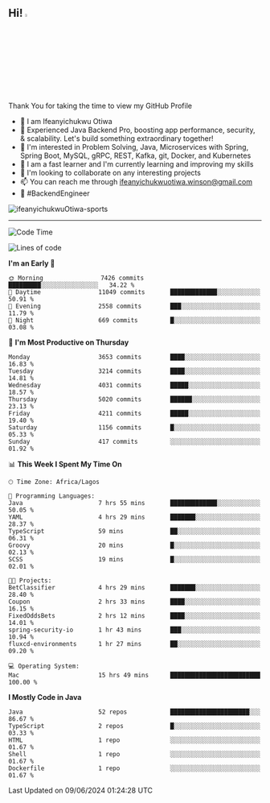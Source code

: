 <!-- BLOG-POST-LIST:START --><!-- BLOG-POST-LIST:END -->

## Hi! <img src="https://media.giphy.com/media/hvRJCLFzcasrR4ia7z/giphy.gif" width="4%"> 

Thank You for taking the time to view my GitHub Profile

- 👋 I am Ifeanyichukwu Otiwa
- 🚀 Experienced Java Backend Pro, boosting app performance, security, & scalability. Let's build something extraordinary together!
- 👀 I'm interested in Problem Solving, Java, Microservices with Spring, Spring Boot, MySQL, gRPC, REST, Kafka, git, Docker, and Kubernetes
- 🌱 I am a fast learner and I'm currently learning and improving my skills
- 💞️ I'm looking to collaborate on any interesting projects
- 📫 You can reach me through ifeanyichukwuotiwa.winson@gmail.com
- 🚀 #BackendEngineer

<p align="left" marginTop="10px"> <img src="https://komarev.com/ghpvc/?username=ifeanyichukwuOtiwa-sports&label=Profile%20views&color=0e75b6&style=for-the-badge" alt="ifeanyichukwuOtiwa-sports" /> </p>

***

<!--START_SECTION:waka-->
![Code Time](http://img.shields.io/badge/Code%20Time-2%2C601%20hrs%2026%20mins-blue)

![Lines of code](https://img.shields.io/badge/From%20Hello%20World%20I%27ve%20Written-5.8%20million%20lines%20of%20code-blue)

**I'm an Early 🐤** 

```text
🌞 Morning                7426 commits        █████████░░░░░░░░░░░░░░░░   34.22 % 
🌆 Daytime                11049 commits       █████████████░░░░░░░░░░░░   50.91 % 
🌃 Evening                2558 commits        ███░░░░░░░░░░░░░░░░░░░░░░   11.79 % 
🌙 Night                  669 commits         █░░░░░░░░░░░░░░░░░░░░░░░░   03.08 % 
```
📅 **I'm Most Productive on Thursday** 

```text
Monday                   3653 commits        ████░░░░░░░░░░░░░░░░░░░░░   16.83 % 
Tuesday                  3214 commits        ████░░░░░░░░░░░░░░░░░░░░░   14.81 % 
Wednesday                4031 commits        █████░░░░░░░░░░░░░░░░░░░░   18.57 % 
Thursday                 5020 commits        ██████░░░░░░░░░░░░░░░░░░░   23.13 % 
Friday                   4211 commits        █████░░░░░░░░░░░░░░░░░░░░   19.40 % 
Saturday                 1156 commits        █░░░░░░░░░░░░░░░░░░░░░░░░   05.33 % 
Sunday                   417 commits         ░░░░░░░░░░░░░░░░░░░░░░░░░   01.92 % 
```


📊 **This Week I Spent My Time On** 

```text
🕑︎ Time Zone: Africa/Lagos

💬 Programming Languages: 
Java                     7 hrs 55 mins       █████████████░░░░░░░░░░░░   50.05 % 
YAML                     4 hrs 29 mins       ███████░░░░░░░░░░░░░░░░░░   28.37 % 
TypeScript               59 mins             ██░░░░░░░░░░░░░░░░░░░░░░░   06.31 % 
Groovy                   20 mins             █░░░░░░░░░░░░░░░░░░░░░░░░   02.13 % 
SCSS                     19 mins             █░░░░░░░░░░░░░░░░░░░░░░░░   02.01 % 

🐱‍💻 Projects: 
BetClassifier            4 hrs 29 mins       ███████░░░░░░░░░░░░░░░░░░   28.40 % 
Coupon                   2 hrs 33 mins       ████░░░░░░░░░░░░░░░░░░░░░   16.15 % 
FixedOddsBets            2 hrs 12 mins       ████░░░░░░░░░░░░░░░░░░░░░   14.01 % 
spring-security-io       1 hr 43 mins        ███░░░░░░░░░░░░░░░░░░░░░░   10.94 % 
fluxcd-environments      1 hr 27 mins        ██░░░░░░░░░░░░░░░░░░░░░░░   09.20 % 

💻 Operating System: 
Mac                      15 hrs 49 mins      █████████████████████████   100.00 % 
```

**I Mostly Code in Java** 

```text
Java                     52 repos            ██████████████████████░░░   86.67 % 
TypeScript               2 repos             █░░░░░░░░░░░░░░░░░░░░░░░░   03.33 % 
HTML                     1 repo              ░░░░░░░░░░░░░░░░░░░░░░░░░   01.67 % 
Shell                    1 repo              ░░░░░░░░░░░░░░░░░░░░░░░░░   01.67 % 
Dockerfile               1 repo              ░░░░░░░░░░░░░░░░░░░░░░░░░   01.67 % 
```




 Last Updated on 09/06/2024 01:24:28 UTC
<!--END_SECTION:waka-->

<!--
<p align="center">
![trophy](https://github-profile-trophy.vercel.app/?username=ifeanyichukwuOtiwa-sports&theme=onedark) (https://github.com/ryo-ma/github-profile-trophy)
</p>
-->

<!---
ifeanyi-otiwa/ifeanyi-otiwa is a ✨ special ✨ repository because its `README.md` (this file) appears on your GitHub profile.
You can click the Preview link to take a look at your changes.
--->
